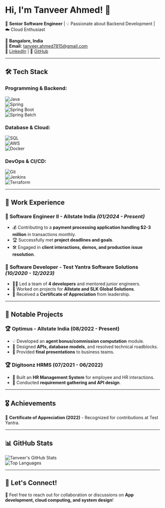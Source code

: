 # Hi, I'm Tanveer Ahmed! 👋

🚀 **Senior Software Engineer** | 💡 Passionate about Backend Development | ☁️ Cloud Enthusiast  

📍 **Bangalore, India**  
📧 **Email:** [tanveer.ahmed7815@gmail.com](mailto:tanveer.ahmed7815@gmail.com)  
🔗 <a href="https://www.linkedin.com/in/tanveer-ahmed7815" target="_blank">LinkedIn</a> | 
🔗 <a href="https://github.com/Tanveer-ahmed7815" target="_blank">GitHub</a>

---

## 🛠️ Tech Stack  

### **Programming & Backend:**  
![Java](https://img.shields.io/badge/Java-007396?style=for-the-badge&logo=java&logoColor=white)  
![Spring](https://img.shields.io/badge/Spring-6DB33F?style=for-the-badge&logo=spring&logoColor=white)  
![Spring Boot](https://img.shields.io/badge/Spring%20Boot-6DB33F?style=for-the-badge&logo=springboot&logoColor=white)  
![Spring Batch](https://img.shields.io/badge/Spring%20Batch-6DB33F?style=for-the-badge&logo=spring&logoColor=white)  

### **Database & Cloud:**  
![SQL](https://img.shields.io/badge/SQL-4169E1?style=for-the-badge&logo=postgresql&logoColor=white)  
![AWS](https://img.shields.io/badge/AWS-232F3E?style=for-the-badge&logo=amazonaws&logoColor=white)  
![Docker](https://img.shields.io/badge/Docker-2496ED?style=for-the-badge&logo=docker&logoColor=white)  

### **DevOps & CI/CD:**  
![Git](https://img.shields.io/badge/Git-F05033?style=for-the-badge&logo=git&logoColor=white)  
![Jenkins](https://img.shields.io/badge/Jenkins-D24939?style=for-the-badge&logo=jenkins&logoColor=white)  
![Terraform](https://img.shields.io/badge/Terraform-623CE4?style=for-the-badge&logo=terraform&logoColor=white)  

---

## 💼 Work Experience  

### 🔹 **Software Engineer II - Allstate India** *(01/2024 - Present)*  
- 💰 Contributing to a **payment processing application handling $2-3 million** in transactions monthly.  
- 🏆 Successfully met **project deadlines and goals**.  
- 🛠️ Engaged in **client interactions, demos, and production issue resolution**.  

### 🔹 **Software Developer - Test Yantra Software Solutions** *(10/2020 - 12/2023)*  
- 👨‍💻 Led a team of **4 developers** and mentored junior engineers.  
- 🚀 Worked on projects for **Allstate and SLK Global Solutions**.  
- 🏅 Received a **Certificate of Appreciation** from leadership.  

---

## 🚀 Notable Projects  

### 🏆 **Optimus - Allstate India (08/2022 - Present)**  
- 💡 Developed an **agent bonus/commission computation** module.  
- 🔧 Designed **APIs, database models**, and resolved technical roadblocks.  
- 🎤 Provided **final presentations** to business teams.  

### 🏆 **Digitoonz HRMS (07/2021 - 06/2022)**  
- 🏢 Built an **HR Management System** for employee and HR interactions.  
- 📌 Conducted **requirement gathering and API design**.  

---

## 🎖️ Achievements  

🏅 **Certificate of Appreciation (2022)** - Recognized for contributions at Test Yantra.  

---

## 📊 GitHub Stats  

![Tanveer's GitHub Stats](https://github-readme-stats.vercel.app/api?username=Tanveer-ahmed7815&show_icons=true&theme=radical)  
![Top Languages](https://github-readme-stats.vercel.app/api/top-langs/?username=Tanveer-ahmed7815&layout=compact&theme=radical)  

---

## 💬 Let's Connect!  
📩 Feel free to reach out for collaboration or discussions on **App development, cloud computing, and system design**!  
